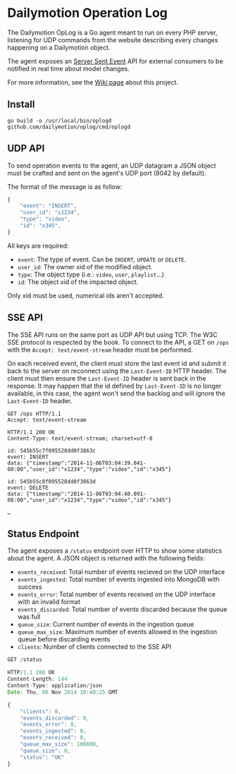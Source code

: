# Dailymotion Operation Log

The Dailymotion OpLog is a Go agent meant to run on every PHP server, listening for UDP commands from the website describing every changes happening on a Dailymotion object.

The agent exposes an [Server Sent Event](http://dev.w3.org/html5/eventsource/) API for external consumers to be notified in real time about model changes.

For more information, see the [Wiki page](https://wiki.dailymotion.com/display/XP/OpLog) about this project.

## Install

    go build -o /usr/local/bin/oplogd github.com/dailymotion/oplog/cmd/oplogd

## UDP API

To send operation events to the agent, an UDP datagram a JSON object must be crafted and sent on the agent's UDP port (8042 by default).

The format of the message is as follow:

```javascript
{
    "event": "INSERT",
    "user_id": "x1234",
    "type": "video",
    "id": "x345",
}
```

All keys are required:

* `event`: The type of event. Can be `INSERT`, `UPDATE` or `DELETE`.
* `user_id`: The owner xid of the modified object.
* `type`: The object type (i.e.: `video`, `user`, `playlist`…)
* `id`: The object xid of the impacted object.

Only xid must be used, numerical ids aren't accepted.

## SSE API

The SSE API runs on the same port as UDP API but using TCP. The W3C SSE protocol is respected by the book. To connect to the API, a GET on `/ops` with the `Accept: text/event-stream` header must be performed.

On each received event, the client must store the last event id and submit it back to the server on reconnect using the `Last-Event-ID` HTTP header. The client must then ensure the `Last-Event-ID` header is sent back in the response. It may happen that the id defined by `Last-Event-ID` is no longer available, in this case, the agent won't send the backlog and will ignore the `Last-Event-ID` header.

```
GET /ops HTTP/1.1
Accept: text/event-stream

HTTP/1.1 200 OK
Content-Type: text/event-stream; charset=utf-8

id: 545b55c7f095528dd0f3863c
event: INSERT
data: {"timestamp":"2014-11-06T03:04:39.041-08:00","user_id":"x1234","type":"video","id":"x345"}

id: 545b55c8f095528dd0f3863d
event: DELETE
data: {"timestamp":"2014-11-06T03:04:40.091-08:00","user_id":"x1234","type":"video","id":"x345"}

…
```

## Status Endpoint

The agent exposes a `/status` endpoint over HTTP to show some statistics about the agent. A JSON object is returned with the following fields:

* `events_received`: Total number of events recieved on the UDP interface
* `events_ingested`: Total number of events ingested into MongoDB with success
* `events_error`: Total number of events received on the UDP interface with an invalid format
* `events_discarded`: Total number of events discarded because the queue was full
* `queue_size`: Current number of events in the ingestion queue
* `queue_max_size`:  Maximum number of events allowed in the ingestion queue before discarding events
* `clients`: Number of clients connected to the SSE API

```javascript
GET /status

HTTP/1.1 200 OK
Content-Length: 144
Content-Type: application/json
Date: Thu, 06 Nov 2014 10:40:25 GMT

{
    "clients": 0,
    "events_discarded": 0,
    "events_error": 0,
    "events_ingested": 0,
    "events_received": 0,
    "queue_max_size": 100000,
    "queue_size": 0,
    "status": "OK"
}
```


